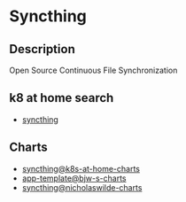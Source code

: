 # Syncthing

## Description

Open Source Continuous File Synchronization

## k8 at home search

- [syncthing](https://nanne.dev/k8s-at-home-search/#/syncthing)

## Charts

- [syncthing@k8s-at-home-charts](https://k8s-at-home.com/charts/)
- [app-template@bjw-s-charts](https://bjw-s.github.io/helm-charts/)
- [syncthing@nicholaswilde-charts](https://nicholaswilde.github.io/helm-charts/)
